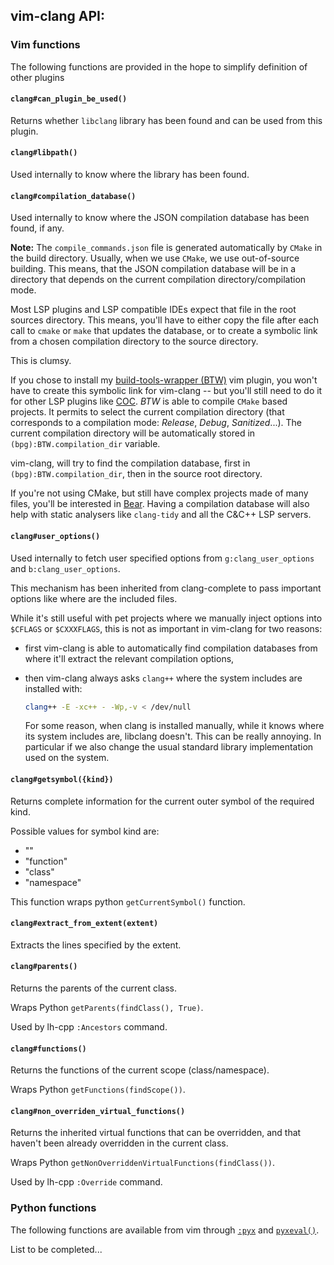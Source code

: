 vim-clang API:
--------------

### Vim functions
The following functions are provided in the hope to simplify definition of other
plugins

#### `clang#can_plugin_be_used()`
Returns whether `libclang` library has been found and can be used from this
plugin.

#### `clang#libpath()`
Used internally to know where the library has been found.

#### `clang#compilation_database()`
Used internally to know where the JSON compilation database has been found, if
any.

__Note:__ The `compile_commands.json` file is generated automatically by
`CMake` in the build directory. Usually, when we use `CMake`, we use
out-of-source building. This means, that the JSON compilation database will be
in a directory that depends on the current compilation directory/compilation
mode.

Most LSP plugins and LSP compatible IDEs expect that file in the root sources
directory. This means, you'll have to either copy the file after each call to
`cmake` or `make` that updates the database, or to create a symbolic link from
a chosen compilation directory to the source directory.

This is clumsy.

If you chose to install my
[build-tools-wrapper (BTW)](http://github.com/LucHermitte/vim-build-tools-wrapper)
vim plugin, you won't have to create this symbolic link for vim-clang -- but
you'll still need to do it for other LSP plugins like
[COC](https://github.com/neoclide/coc.nvim). _BTW_ is able to compile `CMake`
based projects. It permits to select the current compilation directory (that
corresponds to a compilation mode: _Release_, _Debug_, _Sanitized_...). The
current compilation directory will be automatically stored in
`(bpg):BTW.compilation_dir` variable.

vim-clang, will try to find the compilation database, first in
`(bpg):BTW.compilation_dir`, then in the source root directory.

If you're not using CMake, but still have complex projects made of many files,
you'll be interested in [Bear](https://github.com/rizsotto/Bear). Having a
compilation database will also help with static analysers like `clang-tidy` and
all the C&C++ LSP servers.

#### `clang#user_options()`
Used internally to fetch user specified options from `g:clang_user_options` and
`b:clang_user_options`.

This mechanism has been inherited from clang-complete to pass important options
like where are the included files.

While it's still useful with pet projects where we manually inject options into
`$CFLAGS` or `$CXXXFLAGS`, this is not as important in vim-clang for two
reasons:

- first vim-clang is able to automatically find compilation databases from
  where it'll extract the relevant compilation options,
- then vim-clang always asks `clang++` where the system includes are installed
  with:

    ```sh
    clang++ -E -xc++ - -Wp,-v < /dev/null
    ```

  For some reason, when clang is installed manually, while it knows where its
  system includes are, libclang doesn't. This can be really annoying. In
  particular if we also change the usual standard library implementation used
  on the system.

#### `clang#getsymbol({kind})`
Returns complete information for the current outer symbol of the required kind.

Possible values for symbol kind are:

- ""
- "function"
- "class"
- "namespace"

This function wraps python `getCurrentSymbol()` function.

#### `clang#extract_from_extent(extent)`
Extracts the lines specified by the extent.

#### `clang#parents()`
Returns the parents of the current class.

Wraps Python `getParents(findClass(), True)`.

Used by lh-cpp `:Ancestors` command.

#### `clang#functions()`
Returns the functions of the current scope (class/namespace).

Wraps Python `getFunctions(findScope())`.

#### `clang#non_overriden_virtual_functions()`
Returns the inherited virtual functions that can be overridden, and that
haven't been already overridden in the current class.

Wraps Python `getNonOverriddenVirtualFunctions(findClass())`.

Used by lh-cpp `:Override` command.

### Python functions
The following functions are available from vim through
[`:pyx`](http://vimhelp.appspot.com/if_pyth.txt.html#%3apyx) and
[`pyxeval()`](http://vimhelp.appspot.com/eval.txt.html#pyxeval%28%29).

List to be completed...

